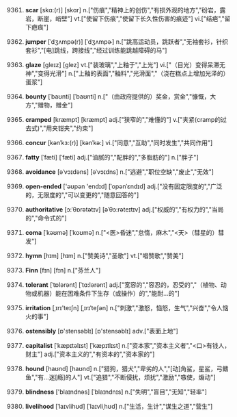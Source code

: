 9361. **scar**
[skɑ:(r)]  [skɑr]
n.["伤痕","精神上的创伤","有损外观的地方","砏岩，露岩，断崖，峭壁"]  vt.["使留下伤痕","使留下长久性伤害的痕迹"]  vi.["结疤","留下疤痕"]  

9362. **jumper**
[ˈdʒʌmpə(r)]  [ˈdʒʌmpɚ]
n.["跳高运动员，跳跃者","无袖套衫，针织套衫","[电]跳线，跨接线","经过训练能跳越障碍的马"]  

9363. **glaze**
[gleɪz]  [ɡlez]
vt.["装玻璃","上釉于","上光"]  vi.["（目光）变得呆滞无神","变得光滑"]  n.["上釉的表面","釉料","光滑面","（浇在糕点上增加光泽的）蛋浆"]  

9364. **bounty**
[ˈbaʊnti]  [ˈbaʊnti]
n.["（由政府提供的）奖金，赏金","慷慨，大方","赠物，赠金"]  

9365. **cramped**
[kræmpt]  [kræmpt]
adj.["狭窄的","难懂的"]  v.["夹紧(cramp的过去式)","用夹钳夹","约束"]  

9366. **concur**
[kənˈkɜ:(r)]  [kənˈkə:]
vi.["同意","互助","同时发生","共同作用"]  

9367. **fatty**
[ˈfæti]  [ˈfæti]
adj.["油腻的","配胖的","多脂肪的"]  n.["胖子"]  

9368. **avoidance**
[əˈvɔɪdəns]  [əˈvɔɪdns]
n.["逃避","职位空缺","废止","无效"]  

9369. **open-ended**
['əʊpən 'endɪd]  [ˈopənˈɛndɪd]
adj.["没有固定限度的","广泛的，无限度的","可以变更的","随意回答的"]  

9370. **authoritative**
[ɔ:ˈθɒrətətɪv]  [əˈθɔ:rəteɪtɪv]
adj.["权威的","有权力的","当局的","命令式的"]  

9371. **coma**
[ˈkəʊmə]  [ˈkoʊmə]
n.["<医>昏迷","怠惰，麻木","<天>（彗星的）彗发"]  

9372. **hymn**
[hɪm]  [hɪm]
n.["赞美诗","圣歌"]  vt.["唱赞歌","赞美"]  

9373. **Finn**
[fɪn]  [fɪn]
n.["芬兰人"]  

9374. **tolerant**
[ˈtɒlərənt]  [ˈtɑ:lərənt]
adj.["宽容的","容忍的，忍受的","（植物、动物或机器）能在困难条件下生存（或操作）的","能耐…的"]  

9375. **irritation**
[ˌɪrɪ'teɪʃn]  [ˌɪrɪˈteʃən]
n.["刺激","激怒，恼怒，生气","兴奋","令人恼火的事"]  

9376. **ostensibly**
[ɒ'stensəblɪ]  [ɒ'stensəblɪ]
adv.["表面上地"]  

9377. **capitalist**
[ˈkæpɪtəlɪst]  [ˈkæpɪtlɪst]
n.["资本家","资本主义者","<口>有钱人，财主"]  adj.["资本主义的","有资本的","资本家的"]  

9378. **hound**
[haʊnd]  [haʊnd]
n.["猎狗，猎犬","卑劣的人","[动]角鲨，星鲨，弓鳍鱼","有…迷[瘾]的人"]  vt.["追猎","不断侵扰，烦扰","激励","嗾使，煽动"]  

9379. **blindness**
['blaɪndnəs]  [ˈblaɪndnɪs]
n.["失明","盲目","无知","轻率"]  

9380. **livelihood**
[ˈlaɪvlihʊd]  [ˈlaɪvliˌhʊd]
n.["生活，生计","谋生之道","营生"]  

